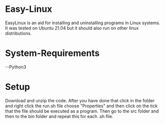 # Easy-Linux
EasyLinux is an aid for installing and uninstalling programs in Linux systems.
It was tested on Ubuntu 21.04 but it should also run on other linux distributions.

# System-Requirements
--Python3

# Setup
Download and unzip the code. After you have done that click in the folder and right click the run.sh file choose "Properties"
and then click on the tick that the file should be executed as a program.
Then go to the src folder and then to the bin folder and repeat this for each .sh file.
